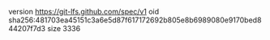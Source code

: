 version https://git-lfs.github.com/spec/v1
oid sha256:481703ea45151c3a6e5d87f617172692b805e8b6989080e9170bed844207f7d3
size 3336
